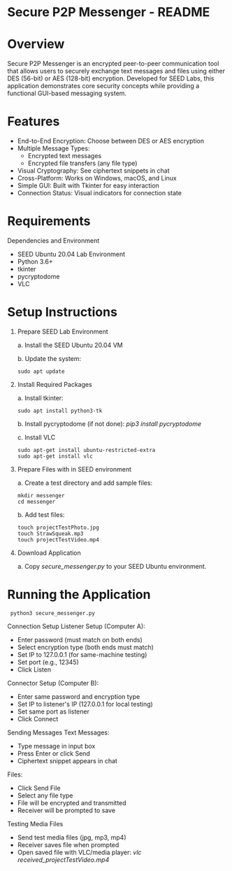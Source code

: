 # Secure P2P Messenger - README
# Overview
Secure P2P Messenger is an encrypted peer-to-peer communication tool that allows users to securely exchange text messages and files using either DES (56-bit) or AES (128-bit) encryption. Developed for SEED Labs, this application demonstrates core security concepts while providing a functional GUI-based messaging system.

# Features
  - End-to-End Encryption: Choose between DES or AES encryption
  - Multiple Message Types:
    - Encrypted text messages
    - Encrypted file transfers (any file type)
  - Visual Cryptography: See ciphertext snippets in chat
  - Cross-Platform: Works on Windows, macOS, and Linux
  - Simple GUI: Built with Tkinter for easy interaction
  - Connection Status: Visual indicators for connection state

# Requirements
Dependencies and Environment
  - SEED Ubuntu 20.04 Lab Environment
  - Python 3.6+
  - tkinter
  - pycryptodome
  - VLC

# Setup Instructions
1. Prepare SEED Lab Environment

   a. Install the SEED Ubuntu 20.04 VM
   
   b. Update the system:

       sudo apt update

3. Install Required Packages

   a. Install tkinter:

       sudo apt install python3-tk
  
   b. Install pycryptodome (if not done): _pip3 install pycryptodome_
  
   c. Install VLC
  
       sudo apt-get install ubuntu-restricted-extra
       sudo apt-get install vlc

5. Prepare Files with in SEED environment
   
   a. Create a test directory and add sample files:
  
       mkdir messenger
       cd messenger
    
   b. Add test files:
  
       touch projectTestPhoto.jpg
       touch StrawSqueak.mp3
       touch projectTestVideo.mp4

6. Download Application
   
   a. Copy _secure_messenger.py_ to your SEED Ubuntu environment.

# Running the Application
     python3 secure_messenger.py

Connection Setup
Listener Setup (Computer A):
  - Enter password (must match on both ends)
  - Select encryption type (both ends must match)
  - Set IP to 127.0.0.1 (for same-machine testing)
  - Set port (e.g., 12345)
  - Click Listen

Connector Setup (Computer B):
  - Enter same password and encryption type
  - Set IP to listener's IP (127.0.0.1 for local testing)
  - Set same port as listener
  - Click Connect

Sending Messages
Text Messages:
  - Type message in input box
  - Press Enter or click Send
  - Ciphertext snippet appears in chat

Files:
  - Click Send File
  - Select any file type
  - File will be encrypted and transmitted
  - Receiver will be prompted to save

Testing Media Files
  - Send test media files (jpg, mp3, mp4)
  - Receiver saves file when prompted
  - Open saved file with VLC/media player:
    _vlc received_projectTestVideo.mp4_
